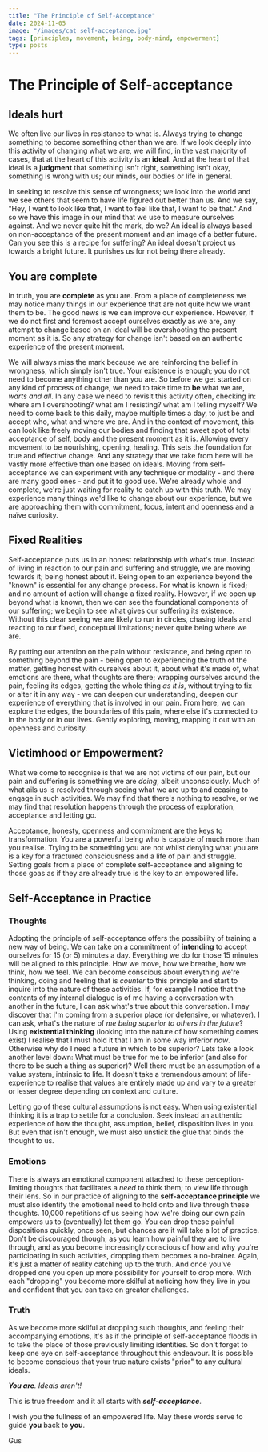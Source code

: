 ```yaml
---
title: "The Principle of Self-Acceptance"
date: 2024-11-05
image: "/images/cat self-acceptance.jpg"
tags: [principles, movement, being, body-mind, empowerment]
type: posts
---
```


# The Principle of Self-acceptance
## Ideals hurt
We often live our lives in resistance to what is. Always trying to change something to become something other than we are. If we look deeply into this activity of changing what we are, we will find, in the vast majority of cases, that at the heart of this activity is an **ideal**. And at the heart of that ideal is a **judgment** that something isn't right, something isn't okay, something is wrong with us; our minds, our bodies or life in general. 

In seeking to resolve this sense of wrongness; we look into the world and we see others that seem to have life figured out better than us. And we say, "Hey, I want to look like that, I want to feel like that, I want to be that." And so we have this image in our mind that we use to measure ourselves against. And we never quite hit the mark, do we? An ideal is always based on non-acceptance of the present moment and an image of a better future. Can you see this is a recipe for suffering? An ideal doesn't project us towards a bright future. It punishes us for not being there already.
## You are complete
In truth, you are **complete** as you are. From a place of completeness we may notice many things in our experience that are not quite how we want them to be. The good news is we can improve our experience. However, if we do not first and foremost accept ourselves exactly as we are, any attempt to change based on an ideal will be overshooting the present moment as it is. So any strategy for change isn't based on an authentic experience of the present moment. 

We will always miss the mark because we are reinforcing the belief in wrongness, which simply isn't true. Your existence is enough; you do not need to become anything other than you are. So before we get started on any kind of process of change, we need to take time to **be** what we are, *warts and all*. In any case we need to revisit this activity often, checking in: where am I overshooting? what am I resisting? what am I telling myself? We need to come back to this daily, maybe multiple times a day, to just be and accept who, what and where we are. And in the context of movement, this can look like freely moving our bodies and finding that sweet spot of total acceptance of self, body and the present moment as it is. Allowing every movement to be nourishing, opening, healing. This sets the foundation for true and effective change. 
And any strategy that we take from here will be vastly more effective than one based on ideals. Moving from self-acceptance we can experiment with any technique or modality - and there are many good ones - and put it to good use. We're already whole and complete, we're just waiting for reality to catch up with this truth. We may experience many things we'd like to change about our experience, but we are approaching them with commitment, focus, intent and openness and a naïve curiosity. 
## Fixed Realities
Self-acceptance puts us in an honest relationship with what's true. Instead of living in reaction to our pain and suffering and struggle, we are moving towards it; being honest about it. Being open to an experience beyond the "known" is essential for any change process. For what is known is fixed; and no amount of action will change a fixed reality. However, if we open up beyond what is known, then we can see the foundational components of our suffering; we begin to see what gives our suffering its existence. Without this clear seeing we are likely to run in circles, chasing ideals and reacting to our fixed, conceptual limitations; never quite being where we are. 

By putting our attention on the pain without resistance, and being open to something beyond the pain - being open to experiencing the truth of the matter, getting honest with ourselves about it, about what it's made of, what emotions are there, what thoughts are there; wrapping ourselves around the pain, feeling its edges, getting the whole thing *as it is*, without trying to fix or alter it in any way - we can deepen our understanding, deepen our experience of everything that is involved in our pain. From here, we can explore the edges, the boundaries of this pain, where else it's connected to in the body or in our lives. Gently exploring, moving, mapping it out with an openness and curiosity. 
## Victimhood or Empowerment?
What we come to recognise is that we are not victims of our pain, but our pain and suffering is something we are *doing*, albeit unconsciously. Much of what ails us is resolved through seeing what we are up to and ceasing to engage in such activities. We may find that there's nothing to resolve, or we may find that resolution happens through the process of exploration, acceptance and letting go.

Acceptance, honesty, openness and commitment are the keys to transformation. You are a powerful being who is capable of much more than you realise. Trying to be something you are not whilst denying what you are is a key for a fractured consciousness and a life of pain and struggle. Setting goals from a place of complete self-acceptance and aligning to those goas as if they are already true is the key to an empowered life. 
## Self-Acceptance in Practice
### Thoughts
Adopting the principle of self-acceptance offers the possibility of training a new way of being. We can take on a commitment of **intending** to accept ourselves for 15 (or 5) minutes a day. Everything we do for those 15 minutes will be aligned to this principle. How we move, how we breathe, how we think, how we feel. We can become conscious about everything we're thinking, doing and feeling that is *counter* to this principle and start to inquire into the nature of these activities. If, for example I notice that the contents of my internal dialogue is of me having a conversation with another in the future, I can ask what's true about this conversation. I may discover that I'm coming from a superior place (or defensive, or whatever). I can ask, what's the nature of *me being superior to others in the future*? Using **existential thinking** (looking into the nature of how something comes exist) I realise that I must hold it that I am in some way inferior *now*. Otherwise why do I need a future in which to be superior? Lets take a look another level down: What must be true for me to be inferior (and also for there to be such a thing as superior)? Well there must be an assumption of a value system, intrinsic to life. It doesn't take a tremendous amount of life-experience to realise that values are entirely made up and vary to a greater or lesser degree depending on context and culture. 

Letting go of these cultural assumptions is not easy. When using existential thinking it is a trap to settle for a conclusion. Seek instead an authentic experience of how the thought, assumption, belief, disposition lives in you. But even that isn't enough, we must also unstick the glue that binds the thought to us. 
### Emotions
There is always an emotional component attached to these perception-limiting thoughts that facilitates a *need* to think them; to view life through their lens. So in our practice of aligning to the **self-acceptance principle** we must also identify the emotional need to hold onto and live through these thoughts. 10,000 repetitions of us seeing how we're doing our own pain empowers us to (eventually) let them go. You can drop these painful dispositions quickly, once seen, but chances are it will take a lot of practice. Don't be discouraged though; as you learn how painful they are to live through, and as you become increasingly conscious of how and why you're participating in such activities, dropping them becomes a no-brainer. Again, it's just a matter of reality catching up to the truth. And once you've dropped one you open up more possibility for yourself to drop more. With each "dropping" you become more skilful at noticing how they live in you and confident that you can take on greater challenges. 
### Truth
As we become more skilful at dropping such thoughts, and feeling their accompanying emotions, it's as if the principle of self-acceptance floods in to take the place of those previously limiting identities. So don't forget to keep one eye on self-acceptance throughout this endeavour. It is possible to become conscious that your true nature exists "prior" to any cultural ideals.

***You are**. Ideals aren't!*

This is true freedom and it all starts with ***self-acceptance***. 

I wish you the fullness of an empowered life. May these words serve to guide **you** back to **you**. 

Gus
